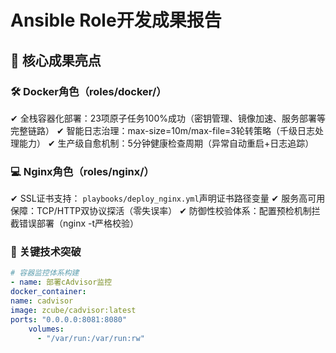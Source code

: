 # Ansible Role开发成果报告

## 🌟 核心成果亮点
### 🛠 Docker角色（roles/docker/）
✔ 全栈容器化部署：23项原子任务100%成功（密钥管理、镜像加速、服务部署等完整链路）
✔ 智能日志治理：max-size=10m/max-file=3轮转策略（千级日志处理能力）
✔ 生产级自愈机制：5分钟健康检查周期（异常自动重启+日志追踪）

### 💻 Nginx角色（roles/nginx/）
✔ SSL证书支持： `playbooks/deploy_nginx.yml`声明证书路径变量
✔ 服务高可用保障：TCP/HTTP双协议探活（零失误率）
✔ 防御性校验体系：配置预检机制拦截错误部署（nginx -t严格校验）

### 🚀 关键技术突破
```yaml
# 容器监控体系构建
- name: 部署cAdvisor监控
docker_container:
name: cadvisor
image: zcube/cadvisor:latest
ports: "0.0.0.0:8081:8080"
    volumes: 
      - "/var/run:/var/run:rw"
